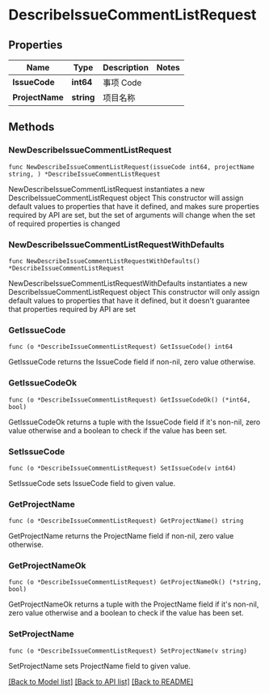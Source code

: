 # DescribeIssueCommentListRequest

## Properties

Name | Type | Description | Notes
------------ | ------------- | ------------- | -------------
**IssueCode** | **int64** | 事项 Code | 
**ProjectName** | **string** | 项目名称 | 

## Methods

### NewDescribeIssueCommentListRequest

`func NewDescribeIssueCommentListRequest(issueCode int64, projectName string, ) *DescribeIssueCommentListRequest`

NewDescribeIssueCommentListRequest instantiates a new DescribeIssueCommentListRequest object
This constructor will assign default values to properties that have it defined,
and makes sure properties required by API are set, but the set of arguments
will change when the set of required properties is changed

### NewDescribeIssueCommentListRequestWithDefaults

`func NewDescribeIssueCommentListRequestWithDefaults() *DescribeIssueCommentListRequest`

NewDescribeIssueCommentListRequestWithDefaults instantiates a new DescribeIssueCommentListRequest object
This constructor will only assign default values to properties that have it defined,
but it doesn't guarantee that properties required by API are set

### GetIssueCode

`func (o *DescribeIssueCommentListRequest) GetIssueCode() int64`

GetIssueCode returns the IssueCode field if non-nil, zero value otherwise.

### GetIssueCodeOk

`func (o *DescribeIssueCommentListRequest) GetIssueCodeOk() (*int64, bool)`

GetIssueCodeOk returns a tuple with the IssueCode field if it's non-nil, zero value otherwise
and a boolean to check if the value has been set.

### SetIssueCode

`func (o *DescribeIssueCommentListRequest) SetIssueCode(v int64)`

SetIssueCode sets IssueCode field to given value.


### GetProjectName

`func (o *DescribeIssueCommentListRequest) GetProjectName() string`

GetProjectName returns the ProjectName field if non-nil, zero value otherwise.

### GetProjectNameOk

`func (o *DescribeIssueCommentListRequest) GetProjectNameOk() (*string, bool)`

GetProjectNameOk returns a tuple with the ProjectName field if it's non-nil, zero value otherwise
and a boolean to check if the value has been set.

### SetProjectName

`func (o *DescribeIssueCommentListRequest) SetProjectName(v string)`

SetProjectName sets ProjectName field to given value.



[[Back to Model list]](../README.md#documentation-for-models) [[Back to API list]](../README.md#documentation-for-api-endpoints) [[Back to README]](../README.md)


